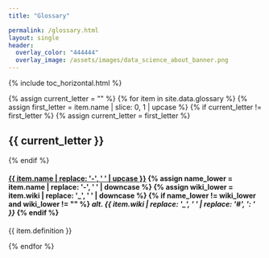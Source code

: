 ```yaml
---
title: "Glossary"

permalink: /glossary.html
layout: single
header:
  overlay_color: "444444"
  overlay_image: /assets/images/data_science_about_banner.png
---
```


{% include toc_horizontal.html %}



<!-- glossary starts here -->
{% assign current_letter = "" %}
{% for item in site.data.glossary %}
  {% assign first_letter = item.name | slice: 0, 1 | upcase %}
  {% if current_letter != first_letter %}
    {% assign current_letter = first_letter %}
## {{ current_letter }}
  {% endif %}
<h4> <a href="https://en.wikipedia.org/wiki/{{ item.wiki }}" target="_blank" class="glossary-term" data-term="{{ item.name }}">{{ item.name | replace: '-', ' ' | upcase }}</a>
  {% assign name_lower = item.name | replace: '-', ' ' | downcase %}
  {% assign wiki_lower = item.wiki | replace: '_', ' ' | downcase %}
  {% if name_lower != wiki_lower and wiki_lower != "" %}
    <em class="c-gray pl-2 font-08">alt. {{ item.wiki | replace: '_', ' ' | replace: '#', ': ' }}</em>
  {% endif %}
</h4>
  {{ item.definition }}

{% endfor %}
